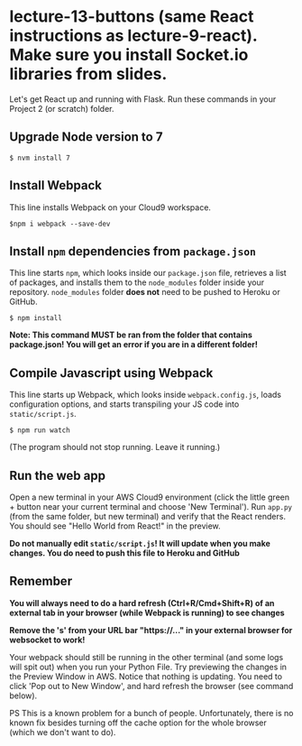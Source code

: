 # lecture-13-buttons (same React instructions as lecture-9-react). Make sure you install Socket.io libraries from slides.


Let's get React up and running with Flask. Run these commands in your Project 2 (or scratch) folder.

## Upgrade Node version to 7

```$ nvm install 7```

## Install Webpack

This line installs Webpack on your Cloud9 workspace.

```$npm i webpack --save-dev```

## Install `npm` dependencies from `package.json`

This line starts `npm`, which looks inside our `package.json` file, retrieves a list of
packages, and installs them to the `node_modules` folder inside your repository. `node_modules` folder **does not** need to be pushed to Heroku or GitHub.

```$ npm install```

**Note: This command MUST be ran from the folder that contains package.json! You will get an error if you are in a different folder!**

## Compile Javascript using Webpack

This line starts up Webpack, which looks inside `webpack.config.js`, loads
configuration options, and starts transpiling your JS code into `static/script.js`.

```$ npm run watch```

(The program should not stop running. Leave it running.)

## Run the web app

Open a new terminal in your AWS Cloud9 environment (click the little green + button near your current terminal and choose 'New Terminal'). Run `app.py` (from the same folder, but new terminal) and verify that the React renders. You should see "Hello World from React!" in the preview.

**Do not manually edit `static/script.js`! It will update when you make changes. You do need to push this file to Heroku and GitHub**

## Remember

**You will always need to do a hard refresh (Ctrl+R/Cmd+Shift+R) of an external tab in your browser (while Webpack is running) to see changes**

**Remove the 's' from your URL bar "https://..." in your external browser for websocket to work!**

Your webpack should still be running in the other terminal (and some logs will spit out) when you run your Python File. Try previewing the changes in the Preview Window in AWS. Notice that nothing is updating. You need to click 'Pop out to New Window', and hard refresh the browser (see command below). 

PS This is a known problem for a bunch of people. Unfortunately, there is no known fix besides turning off the cache option for the whole browser (which we don't want to do).

